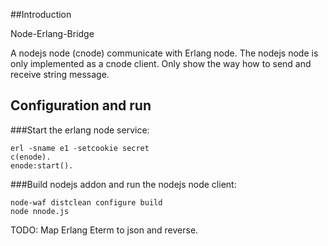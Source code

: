 ##Introduction

Node-Erlang-Bridge

A nodejs node (cnode) communicate with Erlang node. 
The nodejs node is only implemented as a cnode client. 
Only show the way how to send and receive string message.

## Configuration and run

###Start the erlang node service:

    erl -sname e1 -setcookie secret
    c(enode).
    enode:start().

###Build nodejs addon and run the nodejs node client:

    node-waf distclean configure build
    node nnode.js

TODO: Map Erlang Eterm to json and reverse.
